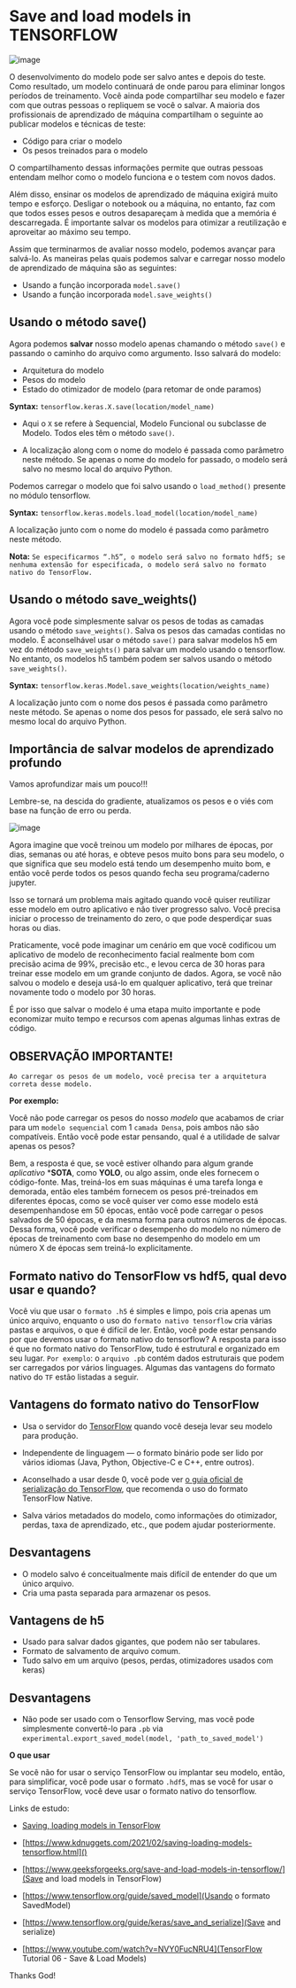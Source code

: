 # Save and load models in TENSORFLOW

![image](https://user-images.githubusercontent.com/69597971/155243520-5f8e74cf-b0b7-4cce-bd58-476cdb9f6498.png)

O desenvolvimento do modelo pode ser salvo antes e depois do teste. Como resultado, um modelo continuará de onde parou para eliminar longos períodos de treinamento. Você ainda pode compartilhar seu modelo e fazer com que outras pessoas o repliquem se você o salvar. A maioria dos profissionais de aprendizado de máquina compartilham o seguinte ao publicar modelos e técnicas de teste:

* Código para criar o modelo
* Os pesos treinados para o modelo

O compartilhamento dessas informações permite que outras pessoas entendam melhor como o modelo funciona e o testem com novos dados.

Além disso, ensinar os modelos de aprendizado de máquina exigirá muito tempo e esforço. Desligar o notebook ou a máquina, no entanto, faz com que todos esses pesos e outros desapareçam à medida que a memória é descarregada. É importante salvar os modelos para otimizar a reutilização e aproveitar ao máximo seu tempo.

Assim que terminarmos de avaliar nosso modelo, podemos avançar para salvá-lo. As maneiras pelas quais podemos salvar e carregar nosso modelo de aprendizado de máquina são as seguintes:

* Usando a função incorporada ``model.save()``
* Usando a função incorporada ``model.save_weights()``

## Usando o método save()

Agora podemos **salvar** nosso modelo apenas chamando o método ``save()`` e passando o caminho do arquivo como argumento. Isso salvará do modelo:

* Arquitetura do modelo
* Pesos do modelo
* Estado do otimizador de modelo (para retomar de onde paramos)

**Syntax:** ``tensorflow.keras.X.save(location/model_name)``

* Aqui o ``X`` se refere à Sequencial, Modelo Funcional ou subclasse de Modelo. Todos eles têm o método ``save()``.
 
* A localização along com o nome do modelo é passada como parâmetro neste método. Se apenas o nome do modelo for passado, o modelo será salvo no mesmo local do arquivo Python. 

Podemos carregar o modelo que foi salvo usando o ``load_method()`` presente no módulo tensorflow.

**Syntax:** ``tensorflow.keras.models.load_model(location/model_name)``

A localização junto com o nome do modelo é passada como parâmetro neste método.

**Nota:** ``Se especificarmos “.h5”, o modelo será salvo no formato hdf5; se nenhuma extensão for especificada, o modelo será salvo no formato nativo do TensorFlow.``


## Usando o método save_weights()

Agora você pode simplesmente salvar os pesos de todas as camadas usando o método ``save_weights()``. Salva os pesos das camadas contidas no modelo. É aconselhável usar o método ``save()`` para salvar modelos h5 em vez do método ``save_weights()`` para salvar um modelo usando o tensorflow. No entanto, os modelos h5 também podem ser salvos usando o método ``save_weights()``.

**Syntax:** ``tensorflow.keras.Model.save_weights(location/weights_name)``

A localização junto com o nome dos pesos é passada como parâmetro neste método. Se apenas o nome dos pesos for passado, ele será salvo no mesmo local do arquivo Python.


## Importância de salvar modelos de aprendizado profundo

Vamos aprofundizar mais um pouco!!!

Lembre-se, na descida do gradiente, atualizamos os pesos e o viés com base na função de erro ou perda.

![image](https://user-images.githubusercontent.com/69597971/155252626-5d3b4209-cb13-458d-a674-0c5e9d544d0a.png)

Agora imagine que você treinou um modelo por milhares de épocas, por dias, semanas ou até horas, e obteve pesos muito bons para seu modelo, o que significa que seu modelo está tendo um desempenho muito bom, e então você perde todos os pesos quando fecha seu programa/caderno jupyter.

Isso se tornará um problema mais agitado quando você quiser reutilizar esse modelo em outro aplicativo e não tiver progresso salvo. Você precisa iniciar o processo de treinamento do zero, o que pode desperdiçar suas horas ou dias.

Praticamente, você pode imaginar um cenário em que você codificou um aplicativo de modelo de reconhecimento facial realmente bom com precisão acima de 99%, precisão etc., e levou cerca de 30 horas para treinar esse modelo em um grande conjunto de dados. Agora, se você não salvou o modelo e deseja usá-lo em qualquer aplicativo, terá que treinar novamente todo o modelo por 30 horas.

É por isso que salvar o modelo é uma etapa muito importante e pode economizar muito tempo e recursos com apenas algumas linhas extras de código.


## OBSERVAÇÃO IMPORTANTE!

``Ao carregar os pesos de um modelo, você precisa ter a arquitetura correta desse modelo.``

**Por exemplo:**

Você não pode carregar os pesos do nosso _modelo_ que acabamos de criar para um ``modelo sequencial`` com 1 ``camada Densa``, pois ambos não são compatíveis. Então você pode estar pensando, qual é a utilidade de salvar apenas os pesos?

Bem, a resposta é que, se você estiver olhando para algum grande _aplicativo_ ***SOTA**, como **YOLO**, ou algo assim, onde eles fornecem o código-fonte. Mas, treiná-los em suas máquinas é uma tarefa longa e demorada, então eles também fornecem os pesos pré-treinados em diferentes épocas, como se você quiser ver como esse modelo está desempenhandose em $50$ épocas, então você pode carregar o pesos salvados de $50$ épocas, e da mesma forma para outros números de épocas. Dessa forma, você pode verificar o desempenho do modelo no número de épocas de treinamento com base no desempenho do modelo em um número X de épocas sem treiná-lo explicitamente.

## Formato nativo do TensorFlow vs hdf5, qual devo usar e quando?
 
Você viu que usar o ``formato .h5`` é simples e limpo, pois cria apenas um único arquivo, enquanto o uso do ``formato nativo tensorflow`` cria várias pastas e arquivos, o que é difícil de ler. Então, você pode estar pensando por que devemos usar o formato nativo do tensorflow? A resposta para isso é que no formato nativo do TensorFlow, tudo é estrutural e organizado em seu lugar. ``Por exemplo``: o ``arquivo .pb`` contém dados estruturais que podem ser carregados por vários linguages. Algumas das vantagens do formato nativo do ``TF`` estão listadas a seguir.


## Vantagens do formato nativo do TensorFlow

* Usa o servidor do [TensorFlow](https://www.tensorflow.org/tfx/serving/setup) quando você deseja levar seu modelo para produção.

* Independente de linguagem — o formato binário pode ser lido por vários idiomas (Java, Python, Objective-C e C++, entre outros).

* Aconselhado a usar desde $0$, você pode ver [o guia oficial de serialização do TensorFlow](https://www.tensorflow.org/guide/keras/save_and_serialize), que recomenda o uso do formato TensorFlow Native.

* Salva vários metadados do modelo, como informações do otimizador, perdas, taxa de aprendizado, etc., que podem ajudar posteriormente.


## Desvantagens

* O modelo salvo é conceitualmente mais difícil de entender do que um único arquivo. 
* Cria uma pasta separada para armazenar os pesos.

## Vantagens de h5

* Usado para salvar dados gigantes, que podem não ser tabulares.
* Formato de salvamento de arquivo comum.
* Tudo salvo em um arquivo (pesos, perdas, otimizadores usados com keras)

## Desvantagens

* Não pode ser usado com o Tensorflow Serving, mas você pode simplesmente convertê-lo para ``.pb`` via ``experimental.export_saved_model(model, 'path_to_saved_model')``

**O que usar**

Se você não for usar o serviço TensorFlow ou implantar seu modelo, então, para simplificar, você pode usar o formato ``.hdf5``, mas se você for usar o serviço TensorFlow, você deve usar o formato nativo do tensorflow.



Links de estudo:

* [Saving, loading models in TensorFlow](https://www.kdnuggets.com/2021/02/saving-loading-models-tensorflow.html)

* [https://www.kdnuggets.com/2021/02/saving-loading-models-tensorflow.html]()

* [https://www.geeksforgeeks.org/save-and-load-models-in-tensorflow/](Save and load models in TensorFlow)

* [https://www.tensorflow.org/guide/saved_model](Usando o formato SavedModel)

* [https://www.tensorflow.org/guide/keras/save_and_serialize](Save and serialize)

* [https://www.youtube.com/watch?v=NVY0FucNRU4](TensorFlow Tutorial 06 - Save & Load Models)

Thanks God!
